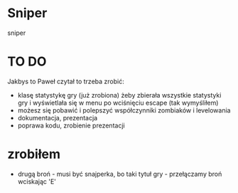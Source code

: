 # Sniper
sniper
# TO DO
Jakbys to Paweł czytał to trzeba zrobić:
- klasę statystykę gry (już zrobiona) żeby zbierała wszystkie statystyki gry i wyświetlała
się w menu po wciśnięciu escape (tak wymyśliłem)
- możesz się pobawić i polepszyć współczynniki zombiaków i levelowania
- dokumentacja, prezentacja
- poprawa kodu, zrobienie prezentacji
# zrobiłem
- drugą broń - musi być snajperka, bo taki tytuł gry - przełączamy broń wciskając 'E'